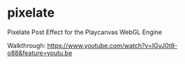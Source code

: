 # pixelate

Pixelate Post Effect for the Playcanvas WebGL Engine

Walkthrough:
https://www.youtube.com/watch?v=IGyJ0t8-o88&feature=youtu.be
